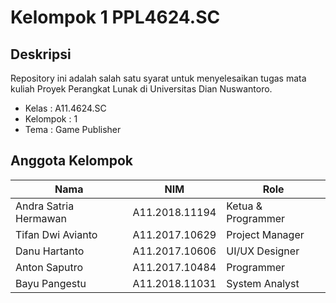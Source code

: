 # Kelompok 1 PPL4624.SC

## Deskripsi
Repository ini adalah salah satu syarat untuk menyelesaikan tugas mata kuliah Proyek Perangkat Lunak di Universitas Dian Nuswantoro.
* Kelas : A11.4624.SC
* Kelompok : 1
* Tema : Game Publisher

## Anggota Kelompok
| Nama                  | NIM               | Role | 
| --------------------- |:-----------------:|------------------|
| Andra Satria Hermawan | A11.2018.11194    | Ketua & Programmer|
| Tifan Dwi Avianto     | A11.2017.10629    | Project Manager   |
| Danu Hartanto         | A11.2017.10606    | UI/UX Designer    |
| Anton Saputro         | A11.2017.10484    | Programmer        |
| Bayu Pangestu         | A11.2018.11031    | System Analyst    |

